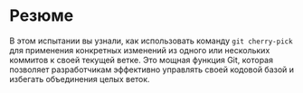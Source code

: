 # Резюме

В этом испытании вы узнали, как использовать команду `git cherry-pick` для применения конкретных изменений из одного или нескольких коммитов к своей текущей ветке. Это мощная функция Git, которая позволяет разработчикам эффективно управлять своей кодовой базой и избегать объединения целых веток.
